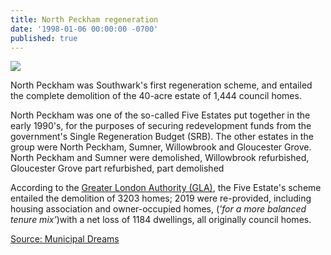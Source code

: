```yaml
---
title: North Peckham regeneration
date: '1998-01-06 00:00:00 -0700'
published: true
---
```


![](http://35percent.org/img/northpeckhamaerial.jpg)

North Peckham was Southwark's first regeneration scheme, and entailed the complete demolition of the 40-acre estate of 1,444 council homes.

North Peckham was one of the so-called Five Estates put together in the early 1990's, for the purposes of securing redevelopment funds from the government's Single Regeneration Budget (SRB).  The other estates in the group were North Peckham, Sumner, Willowbrook and Gloucester Grove.  North Peckham and Sumner were demolished, Willowbrook refurbished, Gloucester Grove part refurbished, part demolished

According to the [Greater London Authority (GLA)](https://web.archive.org/web/20120713002910/http://legacy.london.gov.uk/mayor/planning_decisions/strategic_dev/dec1802/five_estates_peckham_report.rtf), the Five Estate's scheme entailed the demolition of 3203 homes; 2019 were re-provided, including housing association and owner-occupied homes, (_'for a more balanced tenure mix'_)with a net loss of 1184 dwellings, all originally council homes.    

[Source: Municipal Dreams](https://municipaldreams.wordpress.com/2016/10/25/the-five-estates-peckham-part-iii/)
